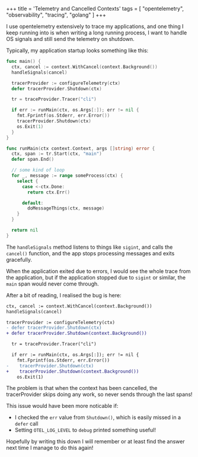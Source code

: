 +++
title = 'Telemetry and Cancelled Contexts'
tags = [ "opentelemetry", "observability", "tracing", "golang" ]
+++

I use opentelemetry extensively to trace my applications, and one thing I keep running into is when writing a long running process, I want to handle OS signals and still send the telemetry on shutdown.

Typically, my application startup looks something like this:


```go
func main() {
  ctx, cancel := context.WithCancel(context.Background())
  handleSignals(cancel)

  tracerProvider := configureTelemetry(ctx)
  defer tracerProvider.Shutdown(ctx)

  tr = traceProvider.Tracer("cli")

  if err := runMain(ctx, os.Args[:]); err != nil {
    fmt.Fprintf(os.Stderr, err.Error())
    tracerProvider.Shutdown(ctx)
    os.Exit(1)
  }
}

func runMain(ctx context.Context, args []string) error {
  ctx, span := tr.Start(ctx, "main")
  defer span.End()

  // some kind of loop
  for _, message := range someProcess(ctx) {
    select {
      case <-ctx.Done:
        return ctx.Err()

      default:
        doMessageThings(ctx, message)
    }
  }

  return nil
}
```

The `handleSignals` method listens to things like `sigint`, and calls the `cancel()` function, and the app stops processing messages and exits gracefully.

When the application exited due to errors, I would see the whole trace from the application, but if the application stopped due to `sigint` or similar, the `main` span would never come through.

After a bit of reading, I realised the bug is here:

```diff
ctx, cancel := context.WithCancel(context.Background())
handleSignals(cancel)

tracerProvider := configureTelemetry(ctx)
- defer tracerProvider.Shutdown(ctx)
+ defer tracerProvider.Shutdown(context.Background())

  tr = traceProvider.Tracer("cli")

  if err := runMain(ctx, os.Args[:]); err != nil {
    fmt.Fprintf(os.Stderr, err.Error())
-    tracerProvider.Shutdown(ctx)
+    tracerProvider.Shutdown(context.Background())
    os.Exit(1)
```

The problem is that when the context has been cancelled, the tracerProvider skips doing any work, so never sends through the last spans!

This issue would have been more noticable if:

- I checked the `err` value from `Shutdown()`, which is easily missed in a `defer` call
- Setting `OTEL_LOG_LEVEL` to `debug` printed something useful!

Hopefully by writing this down I will remember or at least find the answer next time I manage to do this again!
